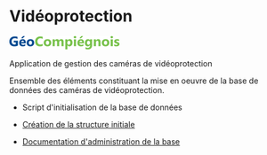 # Vidéoprotection

![picto](https://github.com/sigagglocompiegne/orga_gest_igeo/blob/master/doc/img/geocompiegnois_2020_reduit_v2.png)

Application de gestion des caméras de vidéoprotection


Ensemble des éléments constituant la mise en oeuvre de la base de données des caméras de vidéoprotection.

- Script d'initialisation de la base de données
* [Création  de la structure initiale](bdd/script_videoprotection.sql)
- [Documentation d'administration de la base](bdd/doc_admin_bd_vs.md)

